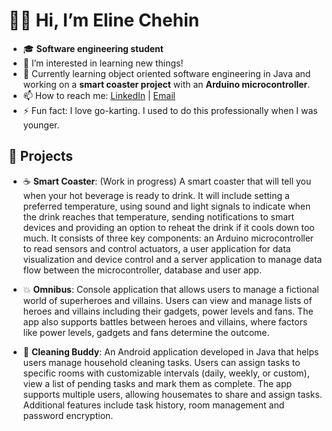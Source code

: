 # 👋🏽 Hi, I’m **Eline Chehin**
- 🎓 **Software engineering student**
- 👀 I’m interested in learning new things!
- 🌱 Currently learning object oriented software engineering in Java and working on a **smart coaster project** with an **Arduino microcontroller**.
- 📫 How to reach me: [LinkedIn](https://www.linkedin.com/in/eline-chehin-9a0308157/) | [Email](mailto:elinepine@gmail.com)
- ⚡ Fun fact: I love go-karting. I used to do this professionally when I was younger.

## 🚧 Projects
- ☕ **Smart Coaster**: (Work in progress) A smart coaster that will tell you when your hot beverage is ready to drink. It will include setting a preferred temperature, using sound and light signals to indicate when the drink reaches that temperature, sending notifications to smart devices and providing an option to reheat the drink if it cools down too much. It consists of three key components: an Arduino microcontroller to read sensors and control actuators, a user application for data visualization and device control and a server application to manage data flow between the microcontroller, database and user app.

- 💥 **Omnibus**: Console application that allows users to manage a fictional world of superheroes and villains. Users can view and manage lists of heroes and villains including their gadgets, power levels and fans. The app also supports battles between heroes and villains, where factors like power levels, gadgets and fans determine the outcome.

- 🫧 **Cleaning Buddy**: An Android application developed in Java that helps users manage household cleaning tasks. Users can assign tasks to specific rooms with customizable intervals (daily, weekly, or custom), view a list of pending tasks and mark them as complete. The app supports multiple users, allowing housemates to share and assign tasks. Additional features include task history, room management and password encryption.


<!---
ElineChehin/ElineChehin is a ✨ special ✨ repository because its `README.md` (this file) appears on your GitHub profile.
You can click the Preview link to take a look at your changes.
--->
